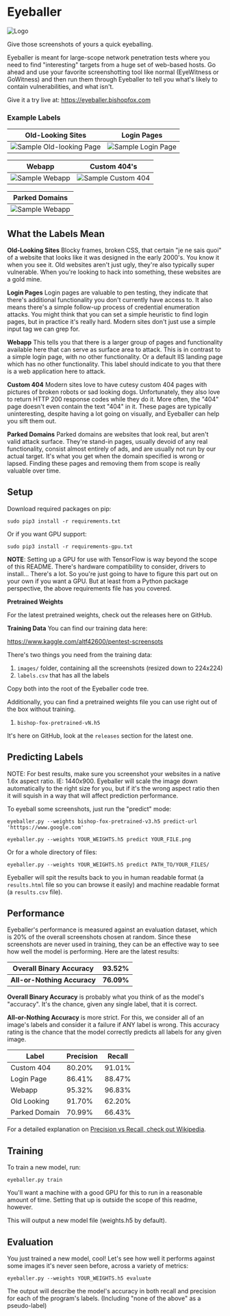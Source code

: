 # Eyeballer

![Logo](/docs/eyeballer_logo.png)


Give those screenshots of yours a quick eyeballing.

Eyeballer is meant for large-scope network penetration tests where you need to find "interesting" targets from a huge set of web-based hosts. Go ahead and use your favorite screenshotting tool like normal (EyeWitness or GoWitness) and then run them through Eyeballer to tell you what's likely to contain vulnerabilities, and what isn't.

Give it a try live at: https://eyeballer.bishopfox.com

### Example Labels

| Old-Looking Sites | Login Pages |
| ------ |:-----:|
| ![Sample Old-looking Page](/docs/old-looking.png) | ![Sample Login Page](/docs/login.png) |

| Webapp | Custom 404's |
| ------ |:-----:|
| ![Sample Webapp](/docs/homepage.png) | ![Sample Custom 404](/docs/404.png) |

| Parked Domains |
| ------ |
| ![Sample Webapp](/docs/parked.png) |

## What the Labels Mean

**Old-Looking Sites**
Blocky frames, broken CSS, that certain "je ne sais quoi" of a website that looks like it was designed in the early 2000's. You know it when you see it. Old websites aren't just ugly, they're also typically super vulnerable. When you're looking to hack into something, these websites are a gold mine.

**Login Pages**
Login pages are valuable to pen testing, they indicate that there's additional functionality you don't currently have access to. It also means there's a simple follow-up process of credential enumeration attacks. You might think that you can set a simple heuristic to find login pages, but in practice it's really hard. Modern sites don't just use a simple input tag we can grep for.

**Webapp**
This tells you that there is a larger group of pages and functionality available here that can serve as surface area to attack. This is in contrast to a simple login page, with no other functionality. Or a default IIS landing page which has no other functionality. This label should indicate to you that there is a web application here to attack.

**Custom 404**
Modern sites love to have cutesy custom 404 pages with pictures of broken robots or sad looking dogs. Unfortunately, they also love to return HTTP 200 response codes while they do it. More often, the "404" page doesn't even contain the text "404" in it. These pages are typically uninteresting, despite having a lot going on visually, and Eyeballer can help you sift them out.

**Parked Domains**
Parked domains are websites that look real, but aren't valid attack surface. They're stand-in pages, usually devoid of any real functionality, consist almost entirely of ads, and are usually not run by our actual target. It's what you get when the domain specified is wrong or lapsed. Finding these pages and removing them from scope is really valuable over time.

## Setup

Download required packages on pip:
```
sudo pip3 install -r requirements.txt
```

Or if you want GPU support:
```
sudo pip3 install -r requirements-gpu.txt
```

**NOTE**: Setting up a GPU for use with TensorFlow is way beyond the scope of this README. There's hardware compatibility to consider, drivers to install... There's a lot. So you're just going to have to figure this part out on your own if you want a GPU. But at least from a Python package perspective, the above requirements file has you covered.

**Pretrained Weights**

For the latest pretrained weights, check out the releases here on GitHub.

**Training Data** You can find our training data here:

https://www.kaggle.com/altf42600/pentest-screensots

There's two things you need from the training data:

1. `images/` folder, containing all the screenshots (resized down to 224x224)
2. `labels.csv` that has all the labels

Copy both into the root of the Eyeballer code tree.

Additionally, you can find a pretrained weights file you can use right out of the box without training.  

1. `bishop-fox-pretrained-vN.h5`

It's here on GitHub, look at the `releases` section for the latest one.

## Predicting Labels

NOTE: For best results, make sure you screenshot your websites in a native 1.6x aspect ratio. IE: 1440x900. Eyeballer will scale the image down automatically to the right size for you, but if it's the wrong aspect ratio then it will squish in a way that will affect prediction performance.

To eyeball some screenshots, just run the "predict" mode:

```
eyeballer.py --weights bishop-fox-pretrained-v3.h5 predict-url 'htttps://www.google.com'
```

```
eyeballer.py --weights YOUR_WEIGHTS.h5 predict YOUR_FILE.png
```

Or for a whole directory of files:

```
eyeballer.py --weights YOUR_WEIGHTS.h5 predict PATH_TO/YOUR_FILES/
```

Eyeballer will spit the results back to you in human readable format (a `results.html` file so you can browse it easily) and machine readable format (a `results.csv` file).

## Performance

Eyeballer's performance is measured against an evaluation dataset, which is 20% of the overall screenshots chosen at random. Since these screenshots are never used in training, they can be an effective way to see how well the model is performing. Here are the latest results:

| Overall Binary Accuracy | 93.52% |
| ------ |:-----:|
| **All-or-Nothing Accuracy** | **76.09%** |

**Overall Binary Accuracy** is probably what you think of as the model's "accuracy". It's the chance, given any single label, that it is correct.

**All-or-Nothing Accuracy** is more strict. For this, we consider all of an image's labels and consider it a failure if ANY label is wrong. This accuracy rating is the chance that the model correctly predicts all labels for any given image.

| Label | Precision | Recall |
| ------ | ------ |:-----:|
| Custom 404 | 80.20% | 91.01% |
| Login Page | 86.41% | 88.47% |
| Webapp | 95.32% | 96.83% |
| Old Looking | 91.70% | 62.20% |
| Parked Domain | 70.99% | 66.43% |

For a detailed explanation on [Precision vs Recall, check out Wikipedia](https://en.wikipedia.org/wiki/Precision_and_recall).

## Training
To train a new model, run:
```
eyeballer.py train
```

You'll want a machine with a good GPU for this to run in a reasonable amount of time. Setting that up is outside the scope of this readme, however.

This will output a new model file (weights.h5 by default).

## Evaluation

You just trained a new model, cool! Let's see how well it performs against some images it's never seen before, across a variety of metrics:

```
eyeballer.py --weights YOUR_WEIGHTS.h5 evaluate
```

The output will describe the model's accuracy in both recall and precision for each of the program's labels. (Including "none of the above" as a pseudo-label)
